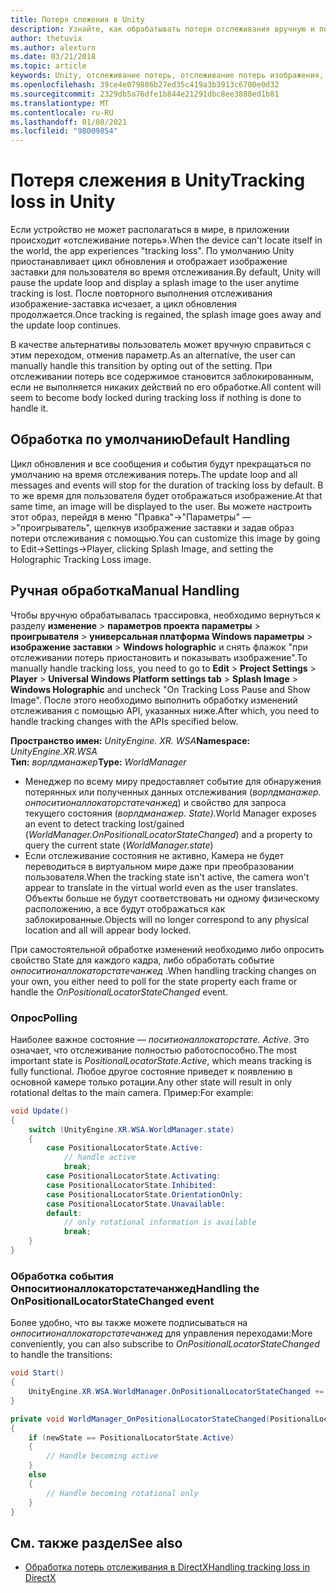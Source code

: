 ```yaml
---
title: Потеря слежения в Unity
description: Узнайте, как обрабатывать потери отслеживания вручную и по умолчанию в приложении Unity Mixed Reality.
author: thetuvix
ms.author: alexturn
ms.date: 03/21/2018
ms.topic: article
keywords: Unity, отслеживание потерь, отслеживание потерь изображения, опрос, гарнитура смешанной реальности, гарнитура Windows Mixed Reality, гарнитура виртуальной реальности
ms.openlocfilehash: 39ce4e079886b27ed35c419a3b3913c6700e0d32
ms.sourcegitcommit: 2329db5a76dfe1b844e21291dbc8ee3888ed1b81
ms.translationtype: MT
ms.contentlocale: ru-RU
ms.lasthandoff: 01/08/2021
ms.locfileid: "98009854"
---
```

# <a name="tracking-loss-in-unity"></a><span data-ttu-id="361d8-104">Потеря слежения в Unity</span><span class="sxs-lookup"><span data-stu-id="361d8-104">Tracking loss in Unity</span></span>

<span data-ttu-id="361d8-105">Если устройство не может располагаться в мире, в приложении происходит «отслеживание потерь».</span><span class="sxs-lookup"><span data-stu-id="361d8-105">When the device can't locate itself in the world, the app experiences "tracking loss".</span></span> <span data-ttu-id="361d8-106">По умолчанию Unity приостанавливает цикл обновления и отображает изображение заставки для пользователя во время отслеживания.</span><span class="sxs-lookup"><span data-stu-id="361d8-106">By default, Unity will pause the update loop and display a splash image to the user anytime tracking is lost.</span></span> <span data-ttu-id="361d8-107">После повторного выполнения отслеживания изображение-заставка исчезает, а цикл обновления продолжается.</span><span class="sxs-lookup"><span data-stu-id="361d8-107">Once tracking is regained, the splash image goes away and the update loop continues.</span></span>

<span data-ttu-id="361d8-108">В качестве альтернативы пользователь может вручную справиться с этим переходом, отменив параметр.</span><span class="sxs-lookup"><span data-stu-id="361d8-108">As an alternative, the user can manually handle this transition by opting out of the setting.</span></span> <span data-ttu-id="361d8-109">При отслеживании потерь все содержимое становится заблокированным, если не выполняется никаких действий по его обработке.</span><span class="sxs-lookup"><span data-stu-id="361d8-109">All content will seem to become body locked during tracking loss if nothing is done to handle it.</span></span>

## <a name="default-handling"></a><span data-ttu-id="361d8-110">Обработка по умолчанию</span><span class="sxs-lookup"><span data-stu-id="361d8-110">Default Handling</span></span>

<span data-ttu-id="361d8-111">Цикл обновления и все сообщения и события будут прекращаться по умолчанию на время отслеживания потерь.</span><span class="sxs-lookup"><span data-stu-id="361d8-111">The update loop and all messages and events will stop for the duration of tracking loss by default.</span></span> <span data-ttu-id="361d8-112">В то же время для пользователя будет отображаться изображение.</span><span class="sxs-lookup"><span data-stu-id="361d8-112">At that same time, an image will be displayed to the user.</span></span> <span data-ttu-id="361d8-113">Вы можете настроить этот образ, перейдя в меню "Правка"->"Параметры" — >"проигрыватель", щелкнув изображение заставки и задав образ потери отслеживания с помощью.</span><span class="sxs-lookup"><span data-stu-id="361d8-113">You can customize this image by going to Edit->Settings->Player, clicking Splash Image, and setting the Holographic Tracking Loss image.</span></span>

## <a name="manual-handling"></a><span data-ttu-id="361d8-114">Ручная обработка</span><span class="sxs-lookup"><span data-stu-id="361d8-114">Manual Handling</span></span>

<span data-ttu-id="361d8-115">Чтобы вручную обрабатывалась трассировка, необходимо вернуться к разделу **изменение**  >  **параметров проекта параметры**  >  **проигрывателя**  >  **универсальная платформа Windows параметры**  >  **изображение заставки**  >  **Windows holographic** и снять флажок "при отслеживании потерь приостановить и показывать изображение".</span><span class="sxs-lookup"><span data-stu-id="361d8-115">To manually handle tracking loss, you need to go to **Edit** > **Project Settings** > **Player** > **Universal Windows Platform settings tab** > **Splash Image** > **Windows Holographic** and uncheck "On Tracking Loss Pause and Show Image".</span></span> <span data-ttu-id="361d8-116">После этого необходимо выполнить обработку изменений отслеживания с помощью API, указанных ниже.</span><span class="sxs-lookup"><span data-stu-id="361d8-116">After which, you need to handle tracking changes with the APIs specified below.</span></span>

<span data-ttu-id="361d8-117">**Пространство имен:** *UnityEngine. XR. WSA*</span><span class="sxs-lookup"><span data-stu-id="361d8-117">**Namespace:** *UnityEngine.XR.WSA*</span></span><br>
<span data-ttu-id="361d8-118">**Тип:** *ворлдманажер*</span><span class="sxs-lookup"><span data-stu-id="361d8-118">**Type:** *WorldManager*</span></span>

* <span data-ttu-id="361d8-119">Менеджер по всему миру предоставляет событие для обнаружения потерянных или полученных данных отслеживания (*ворлдманажер. онпоситионаллокаторстатечанжед*) и свойство для запроса текущего состояния (*ворлдманажер. State).*</span><span class="sxs-lookup"><span data-stu-id="361d8-119">World Manager exposes an event to detect tracking lost/gained (*WorldManager.OnPositionalLocatorStateChanged*) and a property to query the current state (*WorldManager.state*)</span></span>
* <span data-ttu-id="361d8-120">Если отслеживание состояния не активно, Камера не будет переводиться в виртуальном мире даже при преобразовании пользователя.</span><span class="sxs-lookup"><span data-stu-id="361d8-120">When the tracking state isn't active, the camera won't appear to translate in the virtual world even as the user translates.</span></span> <span data-ttu-id="361d8-121">Объекты больше не будут соответствовать ни одному физическому расположению, а все будут отображаться как заблокированные.</span><span class="sxs-lookup"><span data-stu-id="361d8-121">Objects will no longer correspond to any physical location and all will appear body locked.</span></span>

<span data-ttu-id="361d8-122">При самостоятельной обработке изменений необходимо либо опросить свойство State для каждого кадра, либо обработать событие *онпоситионаллокаторстатечанжед* .</span><span class="sxs-lookup"><span data-stu-id="361d8-122">When handling tracking changes on your own, you either need to poll for the state property each frame or handle the *OnPositionalLocatorStateChanged* event.</span></span>

### <a name="polling"></a><span data-ttu-id="361d8-123">Опрос</span><span class="sxs-lookup"><span data-stu-id="361d8-123">Polling</span></span>

<span data-ttu-id="361d8-124">Наиболее важное состояние — *поситионаллокаторстате. Active*. Это означает, что отслеживание полностью работоспособно.</span><span class="sxs-lookup"><span data-stu-id="361d8-124">The most important state is *PositionalLocatorState.Active*, which means tracking is fully functional.</span></span> <span data-ttu-id="361d8-125">Любое другое состояние приведет к появлению в основной камере только ротации.</span><span class="sxs-lookup"><span data-stu-id="361d8-125">Any other state will result in only rotational deltas to the main camera.</span></span> <span data-ttu-id="361d8-126">Пример:</span><span class="sxs-lookup"><span data-stu-id="361d8-126">For example:</span></span>

```cs
void Update()
{
    switch (UnityEngine.XR.WSA.WorldManager.state)
    {
        case PositionalLocatorState.Active:
            // handle active
            break;
        case PositionalLocatorState.Activating:
        case PositionalLocatorState.Inhibited:
        case PositionalLocatorState.OrientationOnly:
        case PositionalLocatorState.Unavailable:
        default:
            // only rotational information is available
            break;
    }
}
```

### <a name="handling-the-onpositionallocatorstatechanged-event"></a><span data-ttu-id="361d8-127">Обработка события Онпоситионаллокаторстатечанжед</span><span class="sxs-lookup"><span data-stu-id="361d8-127">Handling the OnPositionalLocatorStateChanged event</span></span>

<span data-ttu-id="361d8-128">Более удобно, что вы также можете подписываться на *онпоситионаллокаторстатечанжед* для управления переходами:</span><span class="sxs-lookup"><span data-stu-id="361d8-128">More conveniently, you can also subscribe to *OnPositionalLocatorStateChanged* to handle the transitions:</span></span>

```cs
void Start()
{
    UnityEngine.XR.WSA.WorldManager.OnPositionalLocatorStateChanged += WorldManager_OnPositionalLocatorStateChanged;
}

private void WorldManager_OnPositionalLocatorStateChanged(PositionalLocatorState oldState, PositionalLocatorState newState)
{
    if (newState == PositionalLocatorState.Active)
    {
        // Handle becoming active
    }
    else
    {
        // Handle becoming rotational only
    }
}
```

## <a name="see-also"></a><span data-ttu-id="361d8-129">См. также раздел</span><span class="sxs-lookup"><span data-stu-id="361d8-129">See also</span></span>

* [<span data-ttu-id="361d8-130">Обработка потерь отслеживания в DirectX</span><span class="sxs-lookup"><span data-stu-id="361d8-130">Handling tracking loss in DirectX</span></span>](../native/coordinate-systems-in-directx.md#handling-tracking-loss)
